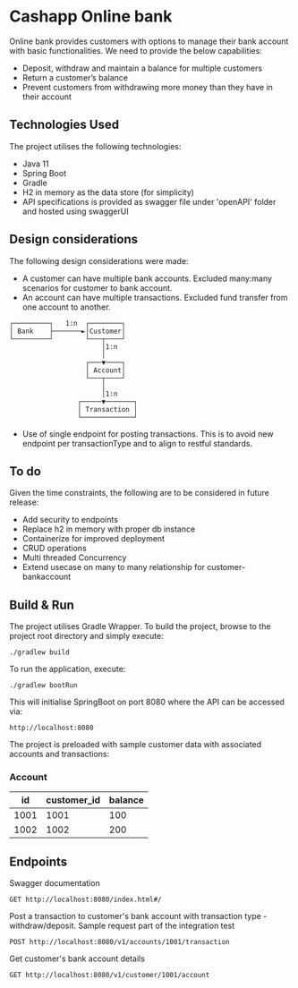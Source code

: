 # Cashapp Online bank
Online bank provides customers with options to manage their bank account with basic functionalities.
We need to provide the below capabilities:
* Deposit, withdraw and maintain a balance for multiple customers
* Return a customer’s balance 
* Prevent customers from withdrawing more money than they have in their account

## Technologies Used

The project utilises the following technologies:
- Java 11
- Spring Boot
- Gradle
- H2 in memory as the data store (for simplicity)
- API specifications is provided as swagger file under 'openAPI' folder and hosted using swaggerUI

## Design considerations
The following design considerations were made:
- A customer can have multiple bank accounts. Excluded many:many scenarios for customer to bank account.
- An account can have multiple transactions. Excluded fund transfer from one account to another.
```
┌─────────┐   1:n  ┌────────┐
│ Bank    ├───────►│Customer│
└─────────┘        └───┬────┘
                       │1:n
                       │
                   ┌───▼────┐
                   │ Account│
                   └───┬────┘
                       │
                       │1:n
                 ┌─────▼───────┐
                 │ Transaction │
                 └─────────────┘
```
- Use of single endpoint for posting transactions. This is to avoid new endpoint per transactionType 
and to align to restful standards.

## To do
Given the time constraints, the following are to be considered in future release:
- Add security to endpoints
- Replace h2 in memory with proper db instance
- Containerize for improved deployment
- CRUD operations
- Multi threaded Concurrency
- Extend usecase on many to many relationship for customer-bankaccount

## Build & Run
The project utilises Gradle Wrapper.
To build the project, browse to the project root directory and simply execute:
```
./gradlew build
```
To run the application, execute:
```
./gradlew bootRun
```
This will initialise SpringBoot on port 8080 where the API can be accessed via:
```
http://localhost:8080
```

The project is preloaded with sample customer data with associated accounts and transactions:

### Account
| id | customer_id | balance |
| --- | --- | --- |
| 1001   | 1001 | 100 |
| 1002   | 1002 | 200 |

## Endpoints

Swagger documentation
```
GET http://localhost:8080/index.html#/
```

Post a transaction to customer's bank account with transaction type - withdraw/deposit. 
Sample request part of the integration test
```shell
POST http://localhost:8080/v1/accounts/1001/transaction
```
Get customer's bank account details
```shell
GET http://localhost:8080/v1/customer/1001/account


